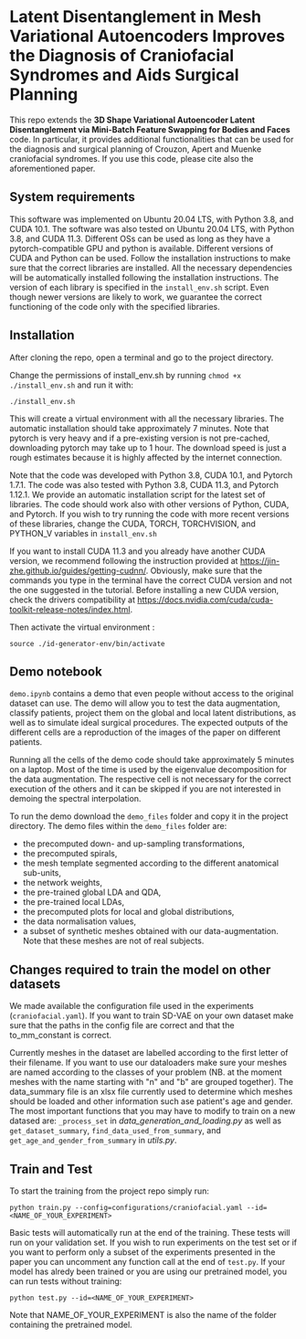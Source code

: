 # Latent Disentanglement in Mesh Variational Autoencoders Improves the Diagnosis of Craniofacial Syndromes and Aids Surgical Planning

This repo extends the **3D Shape Variational Autoencoder Latent Disentanglement 
via Mini-Batch Feature Swapping for Bodies and Faces** code. In particular, 
it provides additional functionalities that can be used for the diagnosis 
and surgical planning of Crouzon, Apert and Muenke craniofacial syndromes. 
If you use this code, please cite also the aforementioned paper.
  
  
## System requirements

This software was implemented on Ubuntu 20.04 LTS, with Python 3.8, and CUDA 10.1.
The software was also tested on Ubuntu 20.04 LTS, with Python 3.8, and CUDA 11.3.
Different OSs can be used as long as they have a pytorch-compatible GPU and 
python is available. Different versions of CUDA and Python can be used. 
Follow the installation instructions to make sure that the correct libraries are
installed. All the necessary dependencies will be automatically installed 
following the installation instructions.
The version of each library is specified in the `install_env.sh` script. 
Even though newer versions are likely to work, we guarantee the correct
functioning of the code only with the specified libraries. 


## Installation

After cloning the repo, open a terminal and go to the project directory. 

Change the permissions of install_env.sh by running `chmod +x ./install_env.sh` 
and run it with:
```shell script
./install_env.sh
```
This will create a virtual environment with all the necessary libraries. 
The automatic installation should take approximately 7 minutes. Note that
pytorch is very heavy and if a pre-existing version is not pre-cached, downloading 
pytorch may take up to 1 hour. The download speed is just a rough estimates 
because it is highly affected by the internet connection.

Note that the code was developed with Python 3.8, CUDA 10.1, and Pytorch 1.7.1. 
The code was also tested with Python 3.8, CUDA 11.3, and Pytorch 1.12.1. 
We provide an automatic installation script for the latest set of libraries. 
The code should work also with other versions of  Python, CUDA, and Pytorch. 
If you wish to try running the code with more recent versions of these libraries, 
change the CUDA, TORCH, TORCHVISION, and PYTHON_V variables in `install_env.sh`

If you want to install CUDA 11.3 and you already have another CUDA version, 
we recommend following the instruction provided at https://jin-zhe.github.io/guides/getting-cudnn/.
Obviously, make sure that the commands you type in the terminal have the correct 
CUDA version and not the one suggested in the tutorial. Before installing a new 
CUDA version, check the drivers compatibility at https://docs.nvidia.com/cuda/cuda-toolkit-release-notes/index.html.

Then activate the virtual environment :
```shell script
source ./id-generator-env/bin/activate
```


## Demo notebook
`demo.ipynb` contains a demo that even people without access to the original 
dataset can use. 
The demo will allow you to test the data augmentation, 
classify patients, project them on the global and local latent distributions, as
well as to simulate ideal surgical procedures. The expected outputs of the 
different cells are a reproduction of the images of the paper on 
different patients.

Running all the cells of the demo code should take approximately 5 minutes on a 
laptop. Most of the time is used by the eigenvalue decomposition for the data 
augmentation. The respective cell is not necessary for the correct execution of 
the others and it can be skipped if you are not interested in demoing the 
spectral interpolation.

To run the demo download the `demo_files` folder and copy it in the project 
directory. The demo files within the `demo_files` folder are:
 - the precomputed down- and up-sampling transformations,
 - the precomputed spirals,
 - the mesh template segmented according to the different anatomical sub-units,
 - the network weights,
 - the pre-trained global LDA and QDA,
 - the pre-trained local LDAs,
 - the precomputed plots for local and global distributions,
 - the data normalisation values,
 - a subset of synthetic meshes obtained with our data-augmentation. Note that these meshes are not of real subjects.  
 
 
 ## Changes required to train the model on other datasets
 
 We made available the configuration file used in the experiments 
 (`craniofacial.yaml`). If you want to train SD-VAE on your own dataset make
 sure that the paths in the config file are correct and that the to_mm_constant 
 is correct. 
 
 Currently meshes in the dataset are labelled according to the first letter of 
 their filename. If you want to use our dataloaders make sure your meshes are 
 named according to the classes of your problem (NB. at the moment meshes with 
 the name starting with "n" and "b" are grouped together).
 The data_summary file is an xlsx file currently used to determine which meshes 
 should be loaded and other information such ase patient's age and gender. 
 The most important functions that you may have to modify to train on a new 
 datased are: `_process_set` in *data_generation_and_loading.py* as well as 
 `get_dataset_summary`, `find_data_used_from_summary`, and 
 `get_age_and_gender_from_summary` in *utils.py*.
  
 
 ## Train and Test
 
 To start the training from the project repo simply run:
 ```shell script
python train.py --config=configurations/craniofacial.yaml --id=<NAME_OF_YOUR_EXPERIMENT>
```

Basic tests will automatically run at the end of the training. These tests will 
run on your validation set. If you wish to run experiments on the test set or if 
you want to perform only a subset of the experiments presented in the paper 
you can uncomment any function call at the end of `test.py`. If your model has 
alredy been trained or you are using our pretrained model, you can run tests 
without training:
```shell script
python test.py --id=<NAME_OF_YOUR_EXPERIMENT>
```
Note that NAME_OF_YOUR_EXPERIMENT is also the name of the folder containing the
pretrained model.

